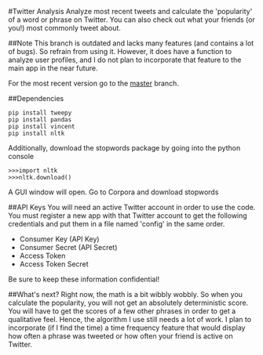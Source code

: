 #Twitter Analysis
Analyze most recent tweets and calculate the 'popularity' of a word or phrase on Twitter.
You can also check out what your friends (or you!) most commonly tweet about.

##Note
This branch is outdated and lacks many features (and contains a lot of bugs). So refrain from using it. However, it does have a function to analyze user profiles, and I do not plan to incorporate that feature to the main app in the near future.

For the most recent version go to the [master](https://github.com/traxex33/Twitter-Analysis) branch.

##Dependencies
```
pip install tweepy
pip install pandas
pip install vincent
pip install nltk
```
Additionally, download the stopwords package by going into the python console
```
>>>import nltk
>>>nltk.download()
```
A GUI window will open. Go to Corpora and download stopwords

##API Keys
You will need an active Twitter account in order to use the code. You must register a new app with that Twitter account to get the following credentials and put them in a file named 'config' in the same order.

+ Consumer Key (API Key)
+ Consumer Secret (API Secret)
+ Access Token
+ Access Token Secret

Be sure to keep these information confidential!

##What's next?
Right now, the math is a bit wibbly wobbly. So when you calculate the popularity, you will not get an absolutely deterministic score. You will have to get the scores of a few other phrases in order to get a qualitative feel. Hence, the algorithm I use still needs a lot of work.
I plan to incorporate (if I find the time) a time frequency feature that would display how often a phrase was tweeted or how often your friend is active on Twitter.
